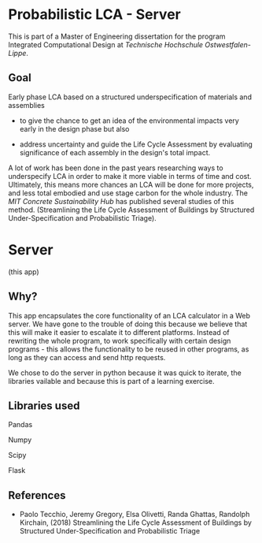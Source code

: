 # Probabilistic LCA - Server

This is part of a Master of Engineering dissertation for the program Integrated Computational Design at _Technische Hochschule Ostwestfalen-Lippe_.

## Goal

Early phase LCA based on a structured underspecification of materials and assemblies 
- to give the chance to get an idea of the environmental impacts very early in the design phase but also 

- address uncertainty and guide the Life Cycle Assessment by evaluating significance of each assembly in the design's total impact. 

A lot of work has been done in the past years researching ways to underspecify LCA in order to make it more viable in terms of time and cost. Ultimately, this means more chances an LCA will be done for more projects, and less total embodied and use stage carbon for the whole industry. The  _MIT Concrete Sustainability Hub_ has published several studies of this method. (Streamlining the Life Cycle Assessment of Buildings by Structured Under-Specification and Probabilistic Triage).

# Server
(this app)

## Why?
This app encapsulates the core functionality of an LCA calculator in a Web server. We have gone to the trouble of doing this because we believe that this will make it easier to escalate it to different platforms. Instead of rewriting the whole program, to work specifically with certain design programs - this allows the functionality to be reused in other programs, as long as they can access and send http requests. 

We chose to do the server in python because it was quick to iterate, the libraries vailable and because this is part of a learning exercise. 

## Libraries used

Pandas

Numpy

Scipy

Flask


## References

- Paolo Tecchio, Jeremy Gregory, Elsa Olivetti, Randa Ghattas, Randolph Kirchain, (2018) Streamlining the Life Cycle Assessment of Buildings by Structured Under-Specification and Probabilistic Triage




